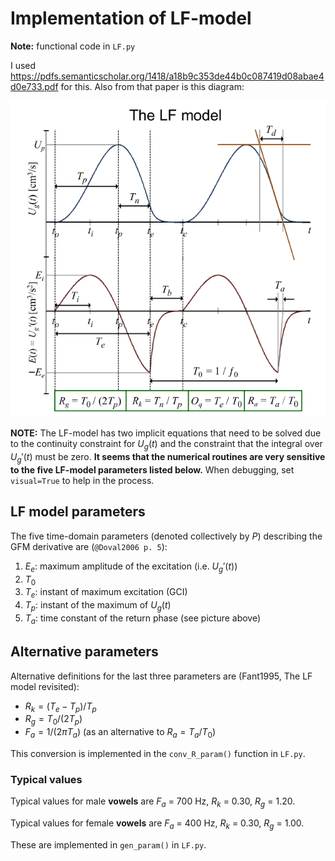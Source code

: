 # Implementation of LF-model

**Note:** functional code in `LF.py`

I used <https://pdfs.semanticscholar.org/1418/a18b9c353de44b0c087419d08abae4d0e733.pdf> for this. Also from that paper is this diagram:

![LF-model](LF-model.png)

**NOTE:** The LF-model has two implicit equations that need to be solved due to the continuity constraint for $U_g(t)$ and the constraint that the integral over $U_g'(t)$ must be zero. **It seems that the numerical routines are very sensitive to the five LF-model parameters listed below.** When debugging, set `visual=True` to help in the process.

## LF model parameters

The five time-domain parameters (denoted collectively by $P$) describing the GFM derivative are (`@Doval2006 p. 5`):

  1. $E_e$: maximum amplitude of the excitation (i.e. $U_g'(t)$)
  2. $T_0$
  3. $T_e$: instant of maximum excitation (GCI)
  4. $T_p$: instant of the maximum of $U_g(t)$
  5. $T_a$: time constant of the return phase (see picture above)
 
## Alternative parameters
 
Alternative definitions for the last three parameters are (Fant1995, The LF model revisited):

  - $R_k = (T_e-T_p)/T_p$
  - $R_g = T_0/(2T_p)$
  - $F_a=1/(2πT_a)$ (as an alternative to $R_a=T_a/T_0$)
  
This conversion is implemented in the `conv_R_param()` function in `LF.py`.
  
### Typical values

Typical values for male **vowels** are $F_a$ = 700 Hz, $R_k$ = 0.30, $R_g$ = 1.20.

Typical values for female **vowels** are $F_a$ = 400 Hz, $R_k$ = 0.30, $R_g$ = 1.00.

These are implemented in `gen_param()` in `LF.py`.